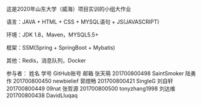 这是2020年山东大学（威海）项目实训的小组大作业

语言：JAVA + HTML + CSS + MYSQL语句 + JS(JAVASCRIPT)

环境：JDK 1.8，Maven，MYSQL5.5+

框架：SSM(Spring + SpringBoot + Mybatis)

其他：Redis，消息队列，Docker

参与者：
姓名          学号              GitHub账号        邮箱
张天萌     201700800498        SaintSmoker
陆勇作     201700800450        newbielief
郭煜畅     201700800421        SingleG
刘自轩     201700800449        09nat
张哲源     201700800500        tonyzhang1998
刘达维     201700800438        DavidLIuqaq